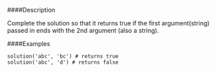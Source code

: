 ####Description

Complete the solution so that it returns true if the first argument(string) passed in ends with the 2nd argument (also a string).

####Examples

```
solution('abc', 'bc') # returns true
solution('abc', 'd') # returns false
```
